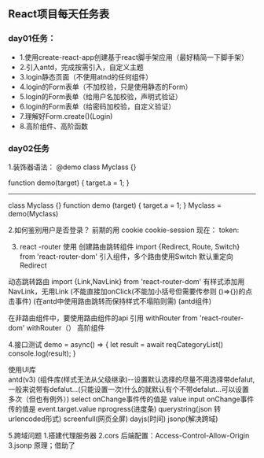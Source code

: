 ## React项目每天任务表

### day01任务：
* 1.使用create-react-app创建基于react脚手架应用（最好精简一下脚手架）
* 2.引入antd，完成按需引入，自定义主题
* 3.login静态页面（不使用atnd的任何组件）
* 4.login的Form表单（不加校验，只是使用静态的Form）
* 5.login的Form表单（给用户名加校验，声明式验证）
* 6.login的Form表单（给密码加校验，自定义验证）
* 7.理解好Form.create()(Login)
* 8.高阶组件、高阶函数

### day02任务
1.装饰器语法：
@demo
class Myclass {}

function demo(target) {
  target.a = 1;
}

-----------------------
class Myclass {}
function demo (target) {
  target.a = 1;
}
Myclass = demo(Myclass)

2.如何鉴别用户是否登录？
前期的用 
cookie
cookie-session
现在：
token:

 3. react -router 使用
创建路由跳转组件
  import {Redirect, Route, Switch} from 'react-router-dom'
  引入组件，多个路由使用Switch 默认重定向 Redirect
  <Switch>
    <Route path='' component={}>
    <Redirect to='' />
  </Switch>
动态跳转路由
import {Link,NavLink} from 'react-router-dom'
有样式添加用NavLink，无用Link
<Link to=''>
  
</Link>(不能直接加onClick(不能加小括号但需要传参则 ()=>{})的点击事件)
(在antd中使用路由跳转而保持样式不塌陷则需)
<Item>(antd组件)
  <Link to=''>
  
   </Link>
</Item>

在非路由组件中，要使用路由组件的api
引用 withRouter from 'react-router-dom'
withRouter（） 高阶组件

 4.接口测试
 demo = async() => {
    let result = await reqCategoryList()
    console.log(result);
  }
 
 使用UI库  
 antd(v3)
  (组件库(样式无法从父级继承)--设置默认选择的尽量不用选择带defalut,一般来说带有defalut...(只能设置一次)什么的就默认有个不带defalut...可以设置多次（但也有例外）) 
  select onChange事件传的值是 value
  input onChange事件传的值是 event.target.value
 nprogress(进度条) querystring(json 转 urlencoded形式) screenfull(网页全屏) dayjs(时间) jsonp(解决跨域)

 5.跨域问题
  1.搭建代理服务器
  2.cors
  后端配置：Access-Control-Allow-Origin
  3.jsonp
  原理；借助了 <script>标签解决天然跨域或不受同源策略的限制 
  仿佛是前端定义函数，后端调用函数，从而把数据带回来的过程
   (1).构建一个<script>标签
   （2）.指定标签src属性
   （3）.将标签放在页面时
   （4）.得到响应数据当js语法执行
   (5).触发demo函数
6. promise 使用  
要把异步回调函数里带回的值交给它外层方法的返回值
回调地狱

7.react生命周期函数


8.分页
  前端分页
    一次性返回所有数据，有前端人员进行数据的切割，整理，划分页数
    当数据量足够大时，会产生页面卡顿或浏览器‘假死’
  后端分页
    返回的是一部分数据，需要请求时指明：每页显示多少条，你要哪一页，交由服务器进行数据切割
    后台需要明确； A:每页显示多少条 B:你要哪一页，同时后台会返回数据一共有多少个，用于交给前端显示

9.受控组件(随着用户的输入，而维护状态) onChange 事件

